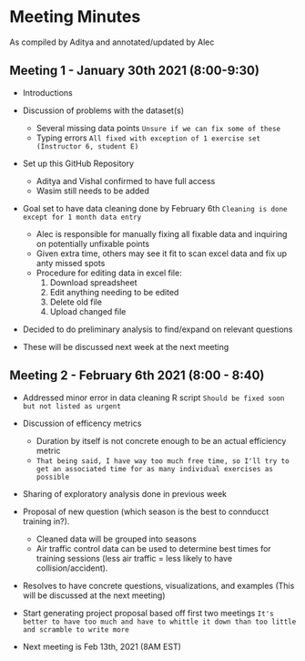 # Meeting Minutes
As compiled by Aditya and annotated/updated by Alec

## Meeting 1 - January 30th 2021 (8:00-9:30)

- Introductions
- Discussion of problems with the dataset(s)
  - Several missing data points `Unsure if we can fix some of these`
  - Typing errors `All fixed with exception of 1 exercise set (Instructor 6, student E)`
  
- Set up this GitHub Repository
  - Aditya and Vishal confirmed to have full access
  - Wasim still needs to be added
  
- Goal set to have data cleaning done by February 6th `Cleaning is done except for 1 month data entry`
  - Alec is responsible for manually fixing all fixable data and inquiring on potentially unfixable points
  - Given extra time, others may see it fit to scan excel data and fix up anty missed spots
  - Procedure for editing data in excel file:
    1. Download spreadsheet
    2. Edit anything needing to be edited
    3. Delete old file
    4. Upload changed file

- Decided to do preliminary analysis to find/expand on relevant questions

- These will be discussed next week at the next meeting


## Meeting 2 - February 6th 2021 (8:00 - 8:40)

- Addressed minor error in data cleaning R script `Should be fixed soon but not listed as urgent`
- Discussion of efficency metrics
  - Duration by itself is not concrete enough to be an actual efficiency metric
  - `That being said, I have way too much free time, so I'll try to get an associated time for as many individual exercises as possible`
  
 - Sharing of exploratory analysis done in previous week
 
 - Proposal of new question (which season is the best to connducct training in?).
   - Cleaned data will be grouped into seasons
   - Air traffic control data can be used to determine best times for training sessions (less air traffic = less likely to have collision/accident).
   
 - Resolves to have concrete questions, visualizations, and examples (This will be discussed at the next meeting)
 
 - Start generating project proposal based off first two meetings `It's better to have too much and have to whittle it down than too little and scramble to write more`
 
 - Next meeting is Feb 13th, 2021 (8AM EST)
